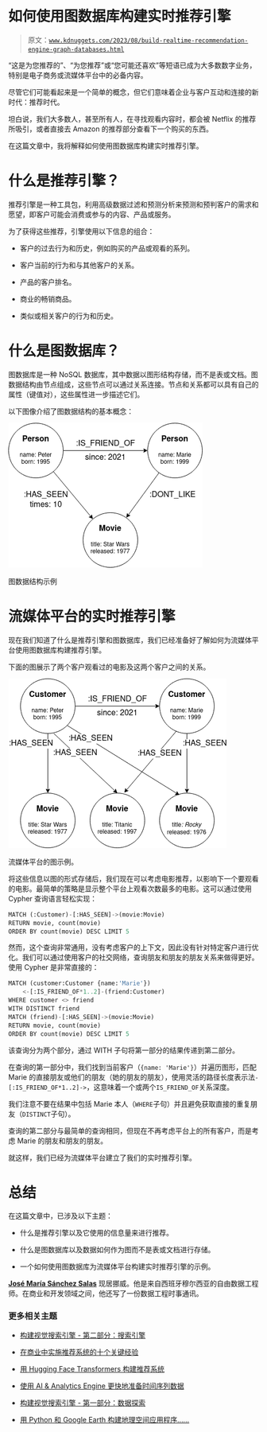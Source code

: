 # 如何使用图数据库构建实时推荐引擎

> 原文：[`www.kdnuggets.com/2023/08/build-realtime-recommendation-engine-graph-databases.html`](https://www.kdnuggets.com/2023/08/build-realtime-recommendation-engine-graph-databases.html)

“这是为您推荐的”、“为您推荐”或“您可能还喜欢”等短语已成为大多数数字业务，特别是电子商务或流媒体平台中的必备内容。

尽管它们可能看起来是一个简单的概念，但它们意味着企业与客户互动和连接的新时代：推荐时代。

坦白说，我们大多数人，甚至所有人，在寻找观看内容时，都会被 Netflix 的推荐所吸引，或者直接去 Amazon 的推荐部分查看下一个购买的东西。

在这篇文章中，我将解释如何使用图数据库构建实时推荐引擎。

# 什么是推荐引擎？

推荐引擎是一种工具包，利用高级数据过滤和预测分析来预测和预判客户的需求和愿望，即客户可能会消费或参与的内容、产品或服务。

为了获得这些推荐，引擎使用以下信息的组合：

+   客户的过去行为和历史，例如购买的产品或观看的系列。

+   客户当前的行为和与其他客户的关系。

+   产品的客户排名。

+   商业的畅销商品。

+   类似或相关客户的行为和历史。

# 什么是图数据库？

图数据库是一种 NoSQL 数据库，其中数据以图形结构存储，而不是表或文档。图数据结构由节点组成，这些节点可以通过关系连接。节点和关系都可以具有自己的属性（键值对），这些属性进一步描述它们。

以下图像介绍了图数据结构的基本概念：

![如何使用图数据库构建实时推荐引擎](img/b560e15b1423645e2f1a6bbe52fa31ad.png)

图数据结构示例

# 流媒体平台的实时推荐引擎

现在我们知道了什么是推荐引擎和图数据库，我们已经准备好了解如何为流媒体平台使用图数据库构建推荐引擎。

下面的图展示了两个客户观看过的电影及这两个客户之间的关系。

![如何使用图数据库构建实时推荐引擎](img/f9262cd91f247751636ac300bb058fb1.png)

流媒体平台的图示例。

将这些信息以图的形式存储后，我们现在可以考虑电影推荐，以影响下一个要观看的电影。最简单的策略是显示整个平台上观看次数最多的电影。这可以通过使用 Cypher 查询语言轻松实现：

```py
MATCH (:Customer)-[:HAS_SEEN]->(movie:Movie)
RETURN movie, count(movie)
ORDER BY count(movie) DESC LIMIT 5
```

然而，这个查询非常通用，没有考虑客户的上下文，因此没有针对特定客户进行优化。我们可以通过使用客户的社交网络，查询朋友和朋友的朋友关系来做得更好。使用 Cypher 是非常直接的：

```py
MATCH (customer:Customer {name:'Marie'})
    <-[:IS_FRIEND_OF*1..2]-(friend:Customer)
WHERE customer <> friend
WITH DISTINCT friend
MATCH (friend)-[:HAS_SEEN]->(movie:Movie)
RETURN movie, count(movie)
ORDER BY count(movie) DESC LIMIT 5
```

该查询分为两个部分，通过 WITH 子句将第一部分的结果传递到第二部分。

在查询的第一部分中，我们找到当前客户（`{name: 'Marie'}`）并遍历图形，匹配 Marie 的直接朋友或他们的朋友（她的朋友的朋友），使用灵活的路径长度表示法`-[:IS_FRIEND_OF*1..2]->`，这意味着一个或两个`IS_FRIEND_OF`关系深度。

我们注意不要在结果中包括 Marie 本人（`WHERE`子句）并且避免获取直接的重复朋友（`DISTINCT`子句）。

查询的第二部分与最简单的查询相同，但现在不再考虑平台上的所有客户，而是考虑 Marie 的朋友和朋友的朋友。

就这样，我们已经为流媒体平台建立了我们的实时推荐引擎。

# 总结

在这篇文章中，已涉及以下主题：

+   什么是推荐引擎以及它使用的信息量来进行推荐。

+   什么是图数据库以及数据如何作为图而不是表或文档进行存储。

+   一个如何使用图数据库为流媒体平台构建实时推荐引擎的示例。

**[José María Sánchez Salas](https://www.linkedin.com/in/jmssalas/)** 现居挪威。他是来自西班牙穆尔西亚的自由数据工程师。在商业和开发领域之间，他还写了一份数据工程时事通讯。

### 更多相关主题

+   [构建视觉搜索引擎 - 第二部分：搜索引擎](https://www.kdnuggets.com/2022/02/building-visual-search-engine-part-2.html)

+   [在商业中实施推荐系统的十个关键经验](https://www.kdnuggets.com/2022/07/ten-key-lessons-implementing-recommendation-systems-business.html)

+   [用 Hugging Face Transformers 构建推荐系统](https://www.kdnuggets.com/building-a-recommendation-system-with-hugging-face-transformers)

+   [使用 AI & Analytics Engine 更快地准备时间序列数据](https://www.kdnuggets.com/2021/12/piexchange-faster-way-prepare-timeseries-data-ai-analytics-engine.html)

+   [构建视觉搜索引擎 - 第一部分：数据探索](https://www.kdnuggets.com/2022/02/building-visual-search-engine-part-1.html)

+   [用 Python 和 Google Earth 构建地理空间应用程序……](https://www.kdnuggets.com/2022/03/building-geospatial-application-python-google-earth-engine-greppo.html)

